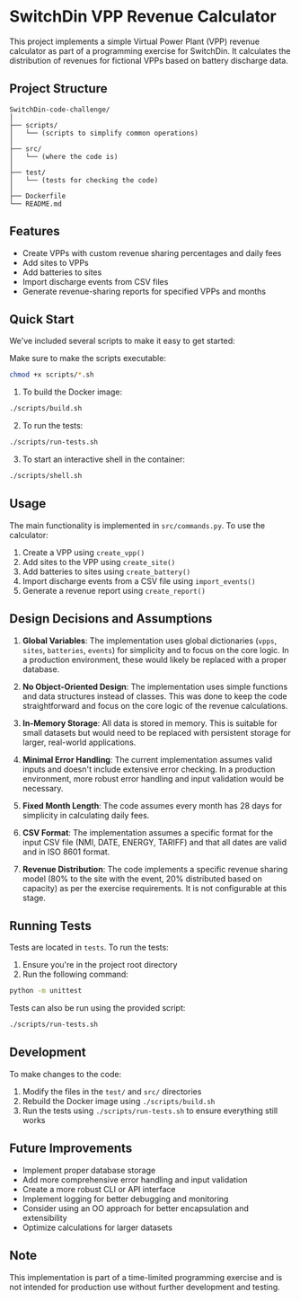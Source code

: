 # SwitchDin VPP Revenue Calculator

This project implements a simple Virtual Power Plant (VPP) revenue calculator as part of a programming exercise for SwitchDin. It calculates the distribution of revenues for fictional VPPs based on battery discharge data.

## Project Structure
```
SwitchDin-code-challenge/
│
├── scripts/
│   └── (scripts to simplify common operations)
│
├── src/
│   └── (where the code is)
│
├── test/
│   └── (tests for checking the code)
│
├── Dockerfile
└── README.md
```

## Features

- Create VPPs with custom revenue sharing percentages and daily fees
- Add sites to VPPs
- Add batteries to sites
- Import discharge events from CSV files
- Generate revenue-sharing reports for specified VPPs and months

## Quick Start

We've included several scripts to make it easy to get started:

Make sure to make the scripts executable:
```bash
chmod +x scripts/*.sh
```

1. To build the Docker image:
```bash
./scripts/build.sh
```
2. To run the tests:
```bash
./scripts/run-tests.sh
```
3. To start an interactive shell in the container:
```bash
./scripts/shell.sh
```

## Usage

The main functionality is implemented in `src/commands.py`. To use the calculator:

1. Create a VPP using `create_vpp()`
2. Add sites to the VPP using `create_site()`
3. Add batteries to sites using `create_battery()`
4. Import discharge events from a CSV file using `import_events()`
5. Generate a revenue report using `create_report()`

## Design Decisions and Assumptions

1. **Global Variables**: The implementation uses global dictionaries (`vpps`, `sites`, `batteries`, `events`) for simplicity and to focus on the core logic. In a production environment, these would likely be replaced with a proper database.

2. **No Object-Oriented Design**: The implementation uses simple functions and data structures instead of classes. This was done to keep the code straightforward and focus on the core logic of the revenue calculations.

3. **In-Memory Storage**: All data is stored in memory. This is suitable for small datasets but would need to be replaced with persistent storage for larger, real-world applications.

4. **Minimal Error Handling**: The current implementation assumes valid inputs and doesn't include extensive error checking. In a production environment, more robust error handling and input validation would be necessary.

5. **Fixed Month Length**: The code assumes every month has 28 days for simplicity in calculating daily fees.

6. **CSV Format**: The implementation assumes a specific format for the input CSV file (NMI, DATE, ENERGY, TARIFF) and that all dates are valid and in ISO 8601 format.

7. **Revenue Distribution**: The code implements a specific revenue sharing model (80% to the site with the event, 20% distributed based on capacity) as per the exercise requirements.  It is not configurable at this stage.

## Running Tests

Tests are located in `tests`. To run the tests:

1. Ensure you're in the project root directory
2. Run the following command:
```bash
python -m unittest
```

Tests can also be run using the provided script:
```bash
./scripts/run-tests.sh
```

## Development

To make changes to the code:

1. Modify the files in the `test/` and `src/` directories
2. Rebuild the Docker image using `./scripts/build.sh`
3. Run the tests using `./scripts/run-tests.sh` to ensure everything still works

## Future Improvements

- Implement proper database storage
- Add more comprehensive error handling and input validation
- Create a more robust CLI or API interface
- Implement logging for better debugging and monitoring
- Consider using an OO approach for better encapsulation and extensibility
- Optimize calculations for larger datasets

## Note

This implementation is part of a time-limited programming exercise and is not intended for production use without further development and testing.
